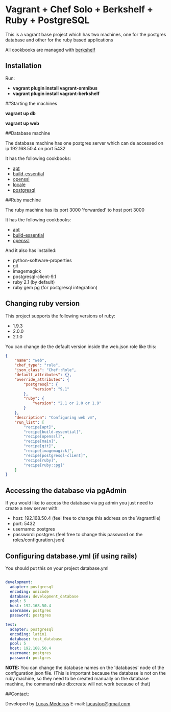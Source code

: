 # Vagrant + Chef Solo + Berkshelf + Ruby + PostgreSQL

This is a vagrant base project which has two machines, one for the postgres database and other for the ruby based applications

All cookbooks are managed with [berkshelf](https://github.com/berkshelf/berkshelf)

## Installation

Run:

* **vagrant plugin install vagrant-omnibus**
* **vagrant plugin install vagrant-berkshelf**

##Starting the machines

**vagrant up db**

**vagrant up web**

##Database machine

The database machine has one postgres server which can de accessed on ip 192.168.50.4 on port 5432

It has the following cookbooks:

* [apt](http://community.opscode.com/cookbooks/apt)
* [build-essential](http://community.opscode.com/cookbooks/build-essential)
* [openssl](http://community.opscode.com/cookbooks/openssl)
* [locale](http://community.opscode.com/cookbooks/locale)
* [postgresql](http://community.opscode.com/cookbooks/postgresql)

##Ruby machine

The ruby machine has its port 3000 'forwarded' to host port 3000

It has the following cookbooks:

* [apt](http://community.opscode.com/cookbooks/apt)
* [build-essential](http://community.opscode.com/cookbooks/build-essential)
* [openssl](http://community.opscode.com/cookbooks/openssl)

And it also has installed:
 
* python-software-properties
* git
* imagemagick
* postgresql-client-9.1
* ruby 2.1 (by default)
* ruby gem pg (for postgresql integration)

## Changing ruby version

This project supports the following versions of ruby: 

* 1.9.3 
* 2.0.0 
* 2.1.0

You can change de the default version inside the web.json role like this:

```json
{
    "name": "web",
    "chef_type": "role",
    "json_class": "Chef::Role",
    "default_attributes": {},
    "override_attributes": {
        "postgresql": {
            "version": "9.1"
        },
        "ruby": {
            "version": "2.1 or 2.0 or 1.9"
        }
    },
    "description": "Configuring web vm",
    "run_list": [
        "recipe[apt]",
        "recipe[build-essential]",
        "recipe[openssl]",
        "recipe[main]",
        "recipe[git]",
        "recipe[imagemagick]",
        "recipe[postgresql-client]",
        "recipe[ruby]",
        "recipe[ruby::pg]"
    ]
}
```

## Accessing the database via pgAdmin

If you would like to access the database via pg admin you just need to create a new server with:

* host: 192.168.50.4 (feel free to change this address on the Vagrantfile)
* port: 5432
* username: postgres
* password: postgres (feel free to change this password on the roles/configuration.json)

## Configuring database.yml (if using rails)

You should put this on your project database.yml

```yaml

development:
  adapter: postgresql
  encoding: unicode
  database: development_database
  pool: 5
  host: 192.168.50.4
  username: postgres
  password: postgres  

test:
  adapter: postgresql
  encoding: latin1
  database: test_database
  pool: 5
  host: 192.168.50.4
  username: postgres
  password: postgres

```

**NOTE:** You can change the database names on the 'databases' node of the configuration.json file. (This is important because the database is not on the ruby machine, so they need to be created manually on the database machine, the command rake db:create will not work because of that)


##Contact:

Developed by [Lucas Medeiros](https://www.twitter.com/aspmedeiros)
E-mail: lucastoc@gmail.com

